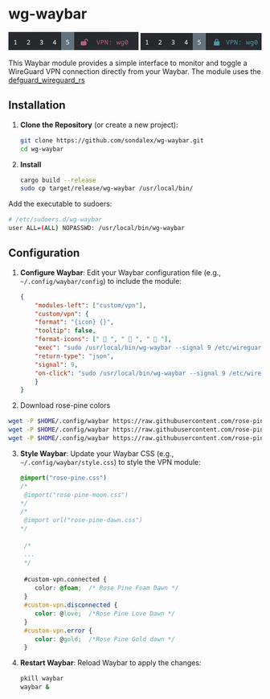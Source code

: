 # wg-waybar

![disconnected](assets/disconnected.png)
![connected](assets/connected.png)

This Waybar module provides a simple interface to monitor and toggle a WireGuard VPN connection directly from your Waybar. The module uses the [defguard_wireguard_rs](https://github.com/DefGuard/wireguard-rs) 

## Installation

1. **Clone the Repository** (or create a new project):
   ```bash
   git clone https://github.com/sondalex/wg-waybar.git
   cd wg-waybar

2. **Install**

   ```bash
   cargo build --release 
   sudo cp target/release/wg-waybar /usr/local/bin/
   ```

Add the executable to sudoers:


```bash
# /etc/sudoers.d/wg-waybar
user ALL=(ALL) NOPASSWD: /usr/local/bin/wg-waybar
```


## Configuration


1. **Configure Waybar**:
   Edit your Waybar configuration file (e.g., `~/.config/waybar/config`) to include the module:

   ```json
   {
       "modules-left": ["custom/vpn"],
       "custom/vpn": {
       "format": "{icon} {}",
       "tooltip": false,
       "format-icons": ["  ", "  ", "  "],
       "exec": "sudo /usr/local/bin/wg-waybar --signal 9 /etc/wireguard/<conf file>.conf",
       "return-type": "json",
       "signal": 9,
       "on-click": "sudo /usr/local/bin/wg-waybar --signal 9 /etc/wireguard/<conf file>.conf toggle"
       }
   }
   ```

2. Download rose-pine colors 

  ```bash
  wget -P $HOME/.config/waybar https://raw.githubusercontent.com/rose-pine/waybar/refs/heads/main/rose-pine-dawn.css
  wget -P $HOME/.config/waybar https://raw.githubusercontent.com/rose-pine/waybar/refs/heads/main/rose-pine-moon.css
  wget -P $HOME/.config/waybar https://raw.githubusercontent.com/rose-pine/waybar/refs/heads/main/rose-pine.css 
  ```

3. **Style Waybar**:
   Update your Waybar CSS (e.g., `~/.config/waybar/style.css`) to style the VPN module:
   ```css
   @import("rose-pine.css") 
   /*
    @import("rose-pine-moon.css")
   */
   /*
    @import url("rose-pine-dawn.css")
   */

    /*
    ...
    */

    #custom-vpn.connected {
       color: @foam;  /* Rose Pine Foam Dawn */
    }
    #custom-vpn.disconnected {
       color: @love;  /*Rose Pine Love Dawn */
    }
    #custom-vpn.error {
       color: @gold;  /*Rose Pine Gold dawn */
    }
   ```

4. **Restart Waybar**:
   Reload Waybar to apply the changes:

   ```bash
   pkill waybar
   waybar &
   ```
